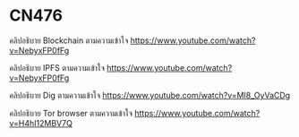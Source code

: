 # CN476

คลิปอธิบาย Blockchain ตามความเข้าใจ
<https://www.youtube.com/watch?v=NebyxFP0fFg>

คลิปอธิบาย IPFS ตามความเข้าใจ
<https://www.youtube.com/watch?v=NebyxFP0fFg>

คลิปอธิบาย Dig ตามความเข้าใจ
<https://www.youtube.com/watch?v=MI8_OyVaCDg>

คลิปอธิบาย Tor browser ตามความเข้าใจ
<https://www.youtube.com/watch?v=H4hI12MBV7Q>
